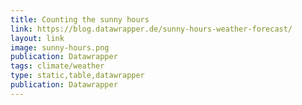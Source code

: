 ```yaml
---
title: Counting the sunny hours
link: https://blog.datawrapper.de/sunny-hours-weather-forecast/
layout: link
image: sunny-hours.png
publication: Datawrapper
tags: climate/weather
type: static,table,datawrapper
publication: Datawrapper
---
```


